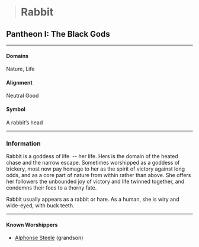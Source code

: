 ># Rabbit

## Pantheon I: The Black Gods

***

#### Domains 

Nature, Life

#### Alignment

Neutral Good

#### Symbol

A rabbit’s head

***

### Information

Rabbit is a goddess of life  -- her life. Hers is the domain of the heated chase and the narrow escape. Sometimes worshipped as a goddess of trickery, most now pay homage to her as the spirit of victory against long odds, and as a core part of nature from within rather than above. She offers her followers the unbounded joy of victory and life twinned together, and condemns their foes to a thorny fate.

 Rabbit usually appears as a rabbit or hare. As a human, she is wiry and wide-eyed, with buck teeth.

***

#### Known Worshippers

- [Alphonse Steele](../../Characters/PCs/Alphonse%20Steele.md) (grandson)

